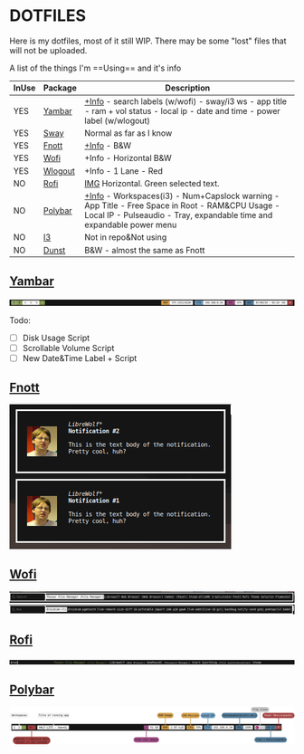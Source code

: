 # DOTFILES

Here is my dotfiles, most of it still WIP.
There may be some "lost" files that will not be uploaded.

A list of the things I'm ==Using== and it's info

| InUse |   Package   |       Description       |
|-------|-------------|-------------------------|
| YES | [Yambar](https://codeberg.org/dnkl/yambar) | [+Info](https://github.com/abiES76/dotfiles?tab=readme-ov-file#yambar) - search labels (w/wofi) - sway/i3 ws - app title - ram + vol status - local ip - date and time - power label (w/wlogout) |
| YES | [Sway](https://github.com/swaywm/sway) | Normal as far as I know |
| YES | [Fnott](https://codeberg.org/dnkl/fnott) | [+Info](https://github.com/abiES76/dotfiles?tab=readme-ov-file#fnott) - B&W |
| YES | [Wofi](https://sr.ht/~scoopta/wofi/) | +Info - Horizontal B&W |
| YES | [Wlogout](https://github.com/ArtsyMacaw/wlogout) | +Info - 1 Lane - Red |
| NO | [Rofi](https://github.com/davatorium/rofi) | [IMG](https://github.com/abiES76/dotfiles?tab=readme-ov-file#rofi) Horizontal. Green selected text. |
| NO | [Polybar](https://github.com/polybar/polybar) | [+Info](https://github.com/abiES76/dotfiles?tab=readme-ov-file#polybar) - Workspaces(i3) - Num+Capslock warning - App Title - Free Space in Root - RAM&CPU Usage - Local IP - Pulseaudio - Tray, expandable time and expandable power menu |
| NO | [I3](https://github.com/i3/i3) | Not in repo&Not using |
| NO | [Dunst](https://github.com/dunst-project/dunst) | B&W - almost the same as Fnott |

## [Yambar](https://github.com/abiES76/dotfiles/tree/main/yambar)
![Yambar Img](./images/yambar.png)

Todo:
- [ ] Disk Usage Script
- [ ] Scrollable Volume Script 
- [ ] New Date&Time Label + Script

## [Fnott](https://github.com/abiES76/dotfiles/tree/main/fnott)
![Fnott Img](./images/fnott.png)

## [Wofi](https://github.com/abiES76/dotfiles/tree/main/wofi)
![Wofi Drun Img](./images/drunWofi.png)
![Wofi Run Img](./images/runWofi.png)

## [Rofi](https://github.com/abiES76/dotfiles/tree/main/rofi)
![Rofi Img](./images/Rofi.png)

## [Polybar](https://github.com/abiES76/dotfiles/tree/main/polybar)
![Polybar Img](./images/Polybar.png)
